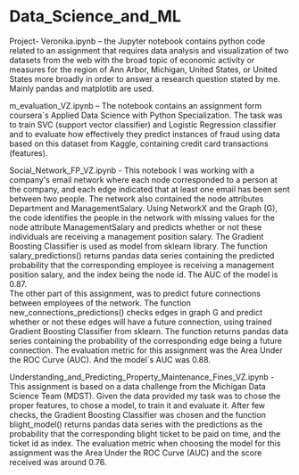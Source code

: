 # Data_Science_and_ML

Project- Veronika.ipynb – the Jupyter notebook contains python code related to an assignment that requires data analysis and visualization of two datasets from the web with the broad topic of economic activity or measures for the region of Ann Arbor, Michigan, United States, or United States more broadly in order to answer a research question stated by me. Mainly pandas and matplotlib are used.

m_evaluation_VZ.ipynb – The notebook contains an assignment form coursera`s Applied Data Science with Python Specialization. The task was to train SVC (support vector classifier) and Logistic Regression classifier and to evaluate how effectively they predict instances of fraud using data based on this dataset from Kaggle, containing credit card transactions (features). 

Social_Network_FP_VZ.ipynb - This notebook I was working with a company's email network where each node corresponded to a person at the company, and each edge indicated that at least one email has been sent between two people. The network also contained the node attributes Department and ManagementSalary. Using NetworkX and the Graph (G), the code identifies the people in the network with missing values for the node attribute ManagementSalary and predicts whether or not these individuals are receiving a management position salary. The Gradient Boosting Classifier is used as model from sklearn library. The function salary_predictions() returns pandas data series containing the predicted probability that the corresponding employee is receiving a management position salary, and the index being the node id. The AUC of the model is 0.87.  
The other part of this assignment, was to predict future connections between employees of the network. The function new_connections_predictions() checks edges in graph G and predict whether or not these edges will have a future connection, using trained Gradient Boosting Classifier from sklearn. The function returns pandas data series containing the probability of the corresponding edge being a future connection. The evaluation metric for this assignment was the Area Under the ROC Curve (AUC). And the model`s AUC was 0.88.

Understanding_and_Predicting_Property_Maintenance_Fines_VZ.ipynb - This assignment is based on a data challenge from the Michigan Data Science Team (MDST). Given the data provided my task was to chose the proper features, to chose a model, to train it and evaluate it. After few checks, the Gradient Boosting Classifier was chosen and the function blight_model() returns pandas data series with the predictions as the probability that the corresponding blight ticket to be paid on time, and the ticket id as index. The evaluation metric when choosing the model for this assignment was the Area Under the ROC Curve (AUC) and the score received was around 0.76.
